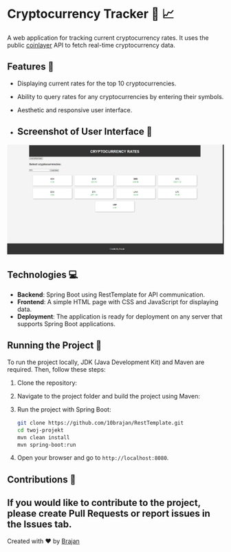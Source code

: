 # Cryptocurrency Tracker :money_with_wings: :chart_with_upwards_trend:
A web application for tracking current cryptocurrency rates. It uses the public  [coinlayer](https://coinlayer.com/) API to fetch real-time cryptocurrency data.

## Features :star2:

- Displaying current rates for the top 10 cryptocurrencies.
- Ability to query rates for any cryptocurrencies by entering their symbols.
- Aesthetic and responsive user interface.
  
- ## Screenshot of User Interface :camera_flash:

![Cryptocurrency Tracker UI](./images/cryptotracker.png)

## Technologies :computer:

- **Backend**: Spring Boot using RestTemplate for API communication.
- **Frontend**: A simple HTML page with CSS and JavaScript for displaying data.
- **Deployment**: The application is ready for deployment on any server that supports Spring Boot applications.

## Running the Project :rocket:

To run the project locally, JDK (Java Development Kit) and Maven are required. Then, follow these steps:

1. Clone the repository:
2. Navigate to the project folder and build the project using Maven:
3. Run the project with Spring Boot:
   
    ```sh
    git clone https://github.com/10brajan/RestTemplate.git
    cd twoj-projekt
    mvn clean install
    mvn spring-boot:run
    
5. Open your browser and go to `http://localhost:8080`.

## Contributions :handshake:

If you would like to contribute to the project, please create Pull Requests or report issues in the Issues tab.
---

Created with :heart: by [Brajan](https://github.com/10brajan)
